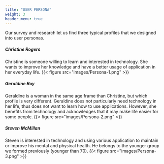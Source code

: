 ```yaml
---
title: "USER PERSONA"
weight: 3
header_menu: true
---
```


Our survey and research let us find three typical profiles that we designed into user personas.

##### Christine Rogers

Christine is someone willing to learn and interested in technology. She wants to improve her knowledge and have a better usage of application in her everyday life. 
{{< figure src="images/Persona-1.png" >}}
##### Geraldine Roy

Geraldine is a woman in the same age frame than Christine, but which profile is very different. Geraldine does not particularly need technology in her life, thus does not want to learn how to use applications. However, she benefits from technology and acknowledges that it may make life easier for some people.
{{< figure src="images/Persona-2.png" >}}
##### Steven McMillan

Steven is interested in technology and using various application to maintain or improve his mental and physical health. He belongs to the younger group we formed previously \(younger than 70\).
{{< figure src="images/Persona-3.png" >}}